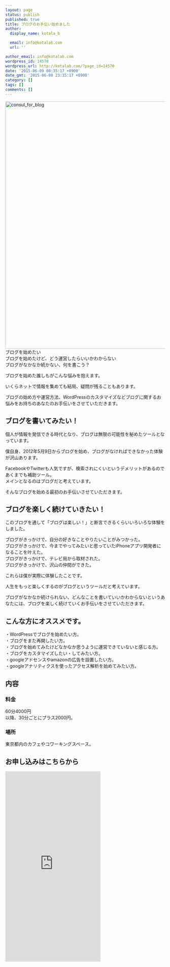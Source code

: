 ```yaml
---
layout: page
status: publish
published: true
title: ブログのお手伝い始めました
author:
  display_name: kotala_b

  email: info@kotalab.com
  url: ''

author_email: info@kotalab.com
wordpress_id: 14570
wordpress_url: http://kotalab.com/?page_id=14570
date: '2015-06-09 08:35:17 +0900'
date_gmt: '2015-06-08 23:35:17 +0900'
category: []
tags: []
comments: []
---
```

<p><img src="http://kotalab.com/wp-content/uploads/2015/06/consul_for_blog-780x390.jpg" alt="consul_for_blog" width="780" height="390" class="aligncenter size-large wp-image-14692" style="max-width: 100%; height: auto;"/><br />
ブログを始めたい<br />
ブログを始めたけど、どう運営したらいいかわからない<br />
ブログがなかなか続かない、何を書こう？</p>
<p>ブログを始めた誰しもがこんな悩みを抱えます。</p>
<p>いくらネットで情報を集めても結局、疑問が残ることもあります。</p>
<p>ブログの始め方や運営方法、WordPressのカスタマイズなどブログに関するお悩みをお持ちのあなたのお手伝いをさせていただきます。</p>
<h2 class="landing">ブログを書いてみたい！</h2>
<p>個人が情報を発信できる時代となり、ブログは無限の可能性を秘めたツールとなっています。</p>
<p>僕自身、2012年5月9日からブログを始め、ブログがなければできなかった体験が沢山あります。</p>
<p>FacebookやTwitterも人気ですが、検索されにくいというデメリットがあるのであくまでも補助ツール。<br />
メインとなるのはブログだと考えています。</p>
<p>そんなブログを始める最初のお手伝いさせていただきます。</p>
<h2 class="landing">ブログを楽しく続けていきたい！</h2>
<p>このブログを通して「ブログは楽しい！」と断言できるくらいいろいろな体験をしました。</p>
<p>ブログがきっかけで、自分の好きなことやりたいことがみつかった。<br />
ブログがきっかけで、今までやってみたいと思っていたiPhoneアプリ開発者になることを叶えた。<br />
ブログがきっかけで、テレビ局から取材された。<br />
ブログがきっかけで、沢山の仲間ができた。</p>
<p>これらは僕が実際に体験したことです。</p>
<p>人生をもっと楽しくするのがブログというツールだと考えています。</p>
<p>ブログがなかなか続けられない、どんなことを書いていいかわからないというあなたには、ブログを楽しく続けていくお手伝いをさせていただきます。</p>
<h2 class="landing">こんな方にオススメです。</h2>
<p>・WordPressでブログを始めたい方。<br />
・ブログをまた再開したい方。<br />
・ブログを始めてみたけどなかなか思うように運営できていないと感じる方。<br />
・ブログをカスタマイズしたい・してみたい方。<br />
・googleアドセンスやamazonの広告を設置したい方。<br />
・googleアナリティクスを使ったアクセス解析を始めてみたい方。</p>
<h2 class="landing">内容</h2>
<h3>料金</h3>
<p>60分4000円<br />
以降、30分ごとにプラス2000円。</p>
<h3>場所</h3>
<p>東京都内のカフェやコワーキングスペース。</p>
<h2 class="landing">お申し込みはこちらから</h2>
<p><iframe src="https://docs.google.com/forms/d/1E3Rfn0AG-FVW8tQFfTSSPG6bt8pW4DE15lICtbKwzmw/viewform?embedded=true" width="300" height="600" frameborder="0" marginheight="0" marginwidth="0">読み込み中...</iframe></p>
